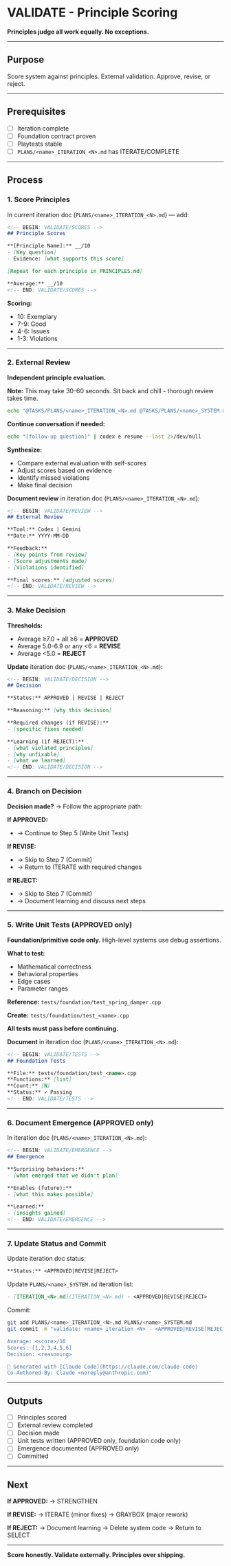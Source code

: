 # VALIDATE - Principle Scoring

**Principles judge all work equally. No exceptions.**

---

## Purpose

Score system against principles. External validation. Approve, revise, or reject.

---

## Prerequisites

- [ ] Iteration complete
- [ ] Foundation contract proven
- [ ] Playtests stable
- [ ] `PLANS/<name>_ITERATION_<N>.md` has ITERATE/COMPLETE

---

## Process

### 1. Score Principles

In current iteration doc (`PLANS/<name>_ITERATION_<N>.md`) — add:

```markdown
<!-- BEGIN: VALIDATE/SCORES -->
## Principle Scores

**[Principle Name]:** __/10
- [Key question]
- Evidence: [what supports this score]

[Repeat for each principle in PRINCIPLES.md]

**Average:** __/10
<!-- END: VALIDATE/SCORES -->
```

**Scoring:**
- 10: Exemplary
- 7-9: Good
- 4-6: Issues
- 1-3: Violations

---

### 2. External Review

**Independent principle evaluation.**

**Note:** This may take 30-60 seconds. Sit back and chill - thorough review takes time.

```bash
echo "@TASKS/PLANS/<name>_ITERATION_<N>.md @TASKS/PLANS/<name>_SYSTEM.md @PRINCIPLES.md @CONVENTIONS.md @src/foundation/<relevant>.cpp [your validation question]" | codex e 2>/dev/null
```

**Continue conversation if needed:**
```bash
echo "[follow-up question]" | codex e resume --last 2>/dev/null
```

**Synthesize:**
- Compare external evaluation with self-scores
- Adjust scores based on evidence
- Identify missed violations
- Make final decision

**Document review** in iteration doc (`PLANS/<name>_ITERATION_<N>.md`):

```markdown
<!-- BEGIN: VALIDATE/REVIEW -->
## External Review

**Tool:** Codex | Gemini
**Date:** YYYY-MM-DD

**Feedback:**
- [Key points from review]
- [Score adjustments made]
- [Violations identified]

**Final scores:** [adjusted scores]
<!-- END: VALIDATE/REVIEW -->
```

---

### 3. Make Decision

**Thresholds:**
- Average ≥7.0 + all ≥6 = **APPROVED**
- Average 5.0-6.9 or any <6 = **REVISE**
- Average <5.0 = **REJECT**

**Update** iteration doc (`PLANS/<name>_ITERATION_<N>.md`):

```markdown
<!-- BEGIN: VALIDATE/DECISION -->
## Decision

**Status:** APPROVED | REVISE | REJECT

**Reasoning:** [why this decision]

**Required changes (if REVISE):**
- [specific fixes needed]

**Learning (if REJECT):**
- [what violated principles]
- [why unfixable]
- [what we learned]
<!-- END: VALIDATE/DECISION -->
```

---

### 4. Branch on Decision

**Decision made?** → Follow the appropriate path:

**If APPROVED:**
- → Continue to Step 5 (Write Unit Tests)

**If REVISE:**
- → Skip to Step 7 (Commit)
- → Return to ITERATE with required changes

**If REJECT:**
- → Skip to Step 7 (Commit)
- → Document learning and discuss next steps

---

### 5. Write Unit Tests (APPROVED only)

**Foundation/primitive code only.** High-level systems use debug assertions.

**What to test:**
- Mathematical correctness
- Behavioral properties
- Edge cases
- Parameter ranges

**Reference:** `tests/foundation/test_spring_damper.cpp`

**Create:** `tests/foundation/test_<name>.cpp`

**All tests must pass before continuing.**

**Document** in iteration doc (`PLANS/<name>_ITERATION_<N>.md`):

```markdown
<!-- BEGIN: VALIDATE/TESTS -->
## Foundation Tests

**File:** tests/foundation/test_<name>.cpp
**Functions:** [list]
**Count:** [N]
**Status:** ✓ Passing
<!-- END: VALIDATE/TESTS -->
```

---

### 6. Document Emergence (APPROVED only)

In iteration doc (`PLANS/<name>_ITERATION_<N>.md`):

```markdown
<!-- BEGIN: VALIDATE/EMERGENCE -->
## Emergence

**Surprising behaviors:**
- [what emerged that we didn't plan]

**Enables (future):**
- [what this makes possible]

**Learned:**
- [insights gained]
<!-- END: VALIDATE/EMERGENCE -->
```

---

### 7. Update Status and Commit

Update iteration doc status:
```markdown
**Status:** <APPROVED|REVISE|REJECT>
```

Update `PLANS/<name>_SYSTEM.md` iteration list:
```markdown
- [ITERATION_<N>.md](ITERATION_<N>.md) - <APPROVED|REVISE|REJECT>
```

Commit:
```bash
git add PLANS/<name>_ITERATION_<N>.md PLANS/<name>_SYSTEM.md
git commit -m "validate: <name> iteration <N> - <APPROVED|REVISE|REJECT>

Average: <score>/10
Scores: [1,2,3,4,5,6]
Decision: <reasoning>

🤖 Generated with [Claude Code](https://claude.com/claude-code)
Co-Authored-By: Claude <noreply@anthropic.com)"
```

---

## Outputs

- [ ] Principles scored
- [ ] External review completed
- [ ] Decision made
- [ ] Unit tests written (APPROVED only, foundation code only)
- [ ] Emergence documented (APPROVED only)
- [ ] Committed

---

## Next

**If APPROVED:**
→ STRENGTHEN

**If REVISE:**
→ ITERATE (minor fixes)
→ GRAYBOX (major rework)

**If REJECT:**
→ Document learning
→ Delete system code
→ Return to SELECT

---

**Score honestly. Validate externally. Principles over shipping.**
